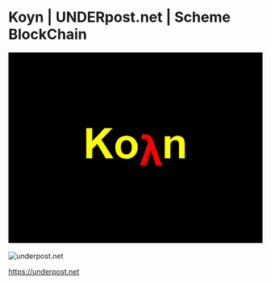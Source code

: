 # Koyn | UNDERpost.net | Scheme BlockChain


![koyn](https://github.com/underpostnet/koyn/raw/master/src/assets/koyn.png)
 

![underpost.net](https://underpost.net/underpost-social.jpg)


https://underpost.net
